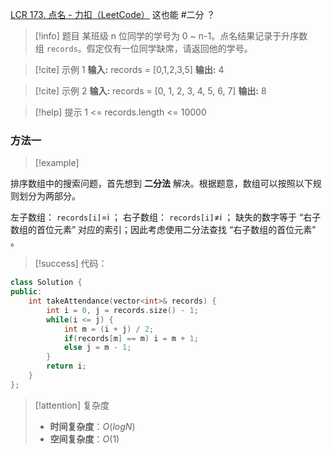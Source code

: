 [LCR 173. 点名 - 力扣（LeetCode）](https://leetcode.cn/problems/que-shi-de-shu-zi-lcof/description/)
这也能 #二分 ？
> [!info] 题目
> 某班级 n 位同学的学号为 0 ~ n-1。点名结果记录于升序数组 `records`。假定仅有一位同学缺席，请返回他的学号。

> [!cite] 示例 1
> **输入:** records = [0,1,2,3,5]
**输出:** 4

> [!cite] 示例 2
> **输入:** records = [0, 1, 2, 3, 4, 5, 6, 7]
**输出:** 8

> [!help] 提示
> 1 <= records.length <= 10000
### 方法一
> [!example] 

排序数组中的搜索问题，首先想到 **二分法** 解决。根据题意，数组可以按照以下规则划分为两部分。

左子数组： `records[i]`=i ；
右子数组： `records[i]`≠i ；
缺失的数字等于 “右子数组的首位元素” 对应的索引；因此考虑使用二分法查找 “右子数组的首位元素” 。

> [!success] 代码：
```cpp
class Solution {
public:
    int takeAttendance(vector<int>& records) {
        int i = 0, j = records.size() - 1;
        while(i <= j) {
            int m = (i + j) / 2;
            if(records[m] == m) i = m + 1;
            else j = m - 1;
        }
        return i;
    }
};
```
> [!attention] 复杂度
> - **时间复杂度**：$O(logN)$
> - **空间复杂度**：$O(1)$


